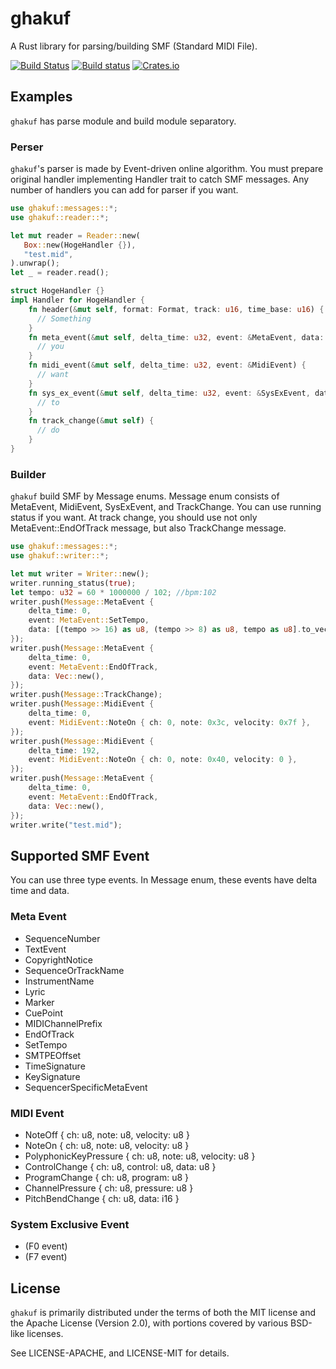 ghakuf
======

A Rust library for parsing/building SMF (Standard MIDI File).

[![Build Status](https://travis-ci.org/acknak/ghakuf.svg?branch=master)](https://travis-ci.org/acknak/ghakuf)
[![Build status](https://ci.appveyor.com/api/projects/status/r364l2347q7wf4l0?svg=true)](https://ci.appveyor.com/project/acknak/ghakuf)
[![Crates.io](https://img.shields.io/crates/v/ghakuf.svg)](https://crates.io/crates/ghakuf)

## Examples

`ghakuf` has parse module and build module separatory.

### Perser

`ghakuf`'s parser is made by Event-driven online algorithm. You must prepare original handler implementing Handler trait to catch SMF messages. Any number of handlers you can add for parser if you want.

```rust
use ghakuf::messages::*;
use ghakuf::reader::*;

let mut reader = Reader::new(
   Box::new(HogeHandler {}),
   "test.mid",
).unwrap();
let _ = reader.read();

struct HogeHandler {}
impl Handler for HogeHandler {
    fn header(&mut self, format: Format, track: u16, time_base: u16) {
      // Something
    }
    fn meta_event(&mut self, delta_time: u32, event: &MetaEvent, data: &Vec<u8>) {
      // you
    }
    fn midi_event(&mut self, delta_time: u32, event: &MidiEvent) {
      // want
    }
    fn sys_ex_event(&mut self, delta_time: u32, event: &SysExEvent, data: &Vec<u8>) {
      // to
    }
    fn track_change(&mut self) {
      // do
    }
}
```

### Builder

`ghakuf` build SMF by Message enums. Message enum consists of MetaEvent, MidiEvent, SysExEvent, and TrackChange. You can use running status if you want. At track change, you should use not only MetaEvent::EndOfTrack message, but also TrackChange message.

```rust
use ghakuf::messages::*;
use ghakuf::writer::*;

let mut writer = Writer::new();
writer.running_status(true);
let tempo: u32 = 60 * 1000000 / 102; //bpm:102
writer.push(Message::MetaEvent {
    delta_time: 0,
    event: MetaEvent::SetTempo,
    data: [(tempo >> 16) as u8, (tempo >> 8) as u8, tempo as u8].to_vec(),
});
writer.push(Message::MetaEvent {
    delta_time: 0,
    event: MetaEvent::EndOfTrack,
    data: Vec::new(),
});
writer.push(Message::TrackChange);
writer.push(Message::MidiEvent {
    delta_time: 0,
    event: MidiEvent::NoteOn { ch: 0, note: 0x3c, velocity: 0x7f },
});
writer.push(Message::MidiEvent {
    delta_time: 192,
    event: MidiEvent::NoteOn { ch: 0, note: 0x40, velocity: 0 },
});
writer.push(Message::MetaEvent {
    delta_time: 0,
    event: MetaEvent::EndOfTrack,
    data: Vec::new(),
});
writer.write("test.mid");
```

## Supported SMF Event

You can use three type events. In Message enum, these events have delta time and data.

### Meta Event

* SequenceNumber
* TextEvent
* CopyrightNotice
* SequenceOrTrackName
* InstrumentName
* Lyric
* Marker
* CuePoint
* MIDIChannelPrefix
* EndOfTrack
* SetTempo
* SMTPEOffset
* TimeSignature
* KeySignature
* SequencerSpecificMetaEvent

### MIDI Event

* NoteOff { ch: u8, note: u8, velocity: u8 }
* NoteOn { ch: u8, note: u8, velocity: u8 }
* PolyphonicKeyPressure { ch: u8, note: u8, velocity: u8 }
* ControlChange { ch: u8, control: u8, data: u8 }
* ProgramChange { ch: u8, program: u8 }
* ChannelPressure { ch: u8, pressure: u8 }
* PitchBendChange { ch: u8, data: i16 }

### System Exclusive Event

* (F0 event)
* (F7 event)

## License

`ghakuf` is primarily distributed under the terms of both the MIT license and the Apache License (Version 2.0), with portions covered by various BSD-like licenses.

See LICENSE-APACHE, and LICENSE-MIT for details.
